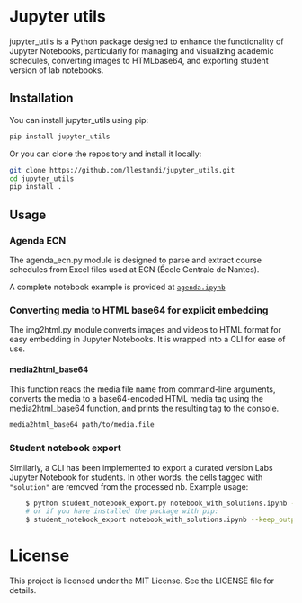 # Jupyter utils 

jupyter_utils is a Python package designed to enhance the functionality of Jupyter Notebooks, particularly for managing and visualizing academic schedules, converting images to HTMLbase64, and exporting student version of lab notebooks.

## Installation

You can install jupyter_utils using pip:

```bash
pip install jupyter_utils
```

Or you can clone the repository and install it locally:

```bash
git clone https://github.com/llestandi/jupyter_utils.git
cd jupyter_utils
pip install .
```
## Usage
### Agenda ECN
The agenda_ecn.py module is designed to parse and extract course schedules from Excel files used at ECN (École Centrale de Nantes).

A complete notebook example is provided at [`agenda.ipynb`](agenda.ipynb)

### Converting media to HTML base64 for explicit embedding
The img2html.py module converts images and videos to HTML format for easy embedding in Jupyter Notebooks. It is wrapped into a CLI for ease of use.

#### media2html_base64
This function reads the media file name from command-line arguments,
converts the media to a base64-encoded HTML media tag using the media2html_base64 function,
and prints the resulting tag to the console.

```bash
media2html_base64 path/to/media.file
```

### Student notebook export
Similarly, a CLI has been implemented to export a curated version Labs Jupyter Notebook for students. In other words, the cells tagged with `"solution"` are removed from the processed nb.
Example usage:

```bash
    $ python student_notebook_export.py notebook_with_solutions.ipynb --keep_output --export_HTML
    # or if you have installed the package with pip:
    $ student_notebook_export notebook_with_solutions.ipynb --keep_output --export_HTML
```
# License
This project is licensed under the MIT License. See the LICENSE file for details.
